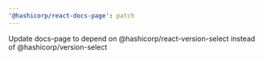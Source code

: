 ```yaml
---
'@hashicorp/react-docs-page': patch
---
```


Update docs-page to depend on @hashicorp/react-version-select instead of @hashicorp/version-select
